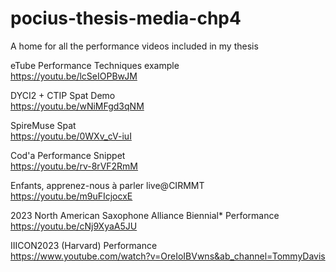 # pocius-thesis-media-chp4
A home for all the performance videos included in my thesis

eTube Performance Techniques example\
https://youtu.be/lcSeIOPBwJM

DYCI2 + CTIP Spat Demo\
https://youtu.be/wNiMFgd3qNM

SpireMuse Spat\
https://youtu.be/0WXv_cV-iuI

Cod'a Performance Snippet\
https://youtu.be/rv-8rVF2RmM

Enfants, apprenez-nous à parler live@CIRMMT\
https://youtu.be/m9uFIcjocxE

2023 North American Saxophone Alliance Biennial* Performance\
https://youtu.be/cNj9XyaA5JU

IIICON2023 (Harvard) Performance\
https://www.youtube.com/watch?v=OreIoIBVwns&ab_channel=TommyDavis
